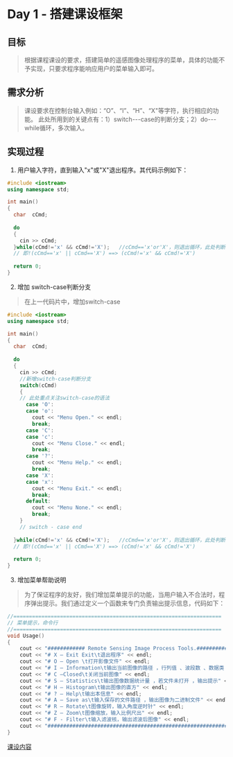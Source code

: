 # Day 1 - 搭建课设框架

## 目标
>根据课程课设的要求，搭建简单的遥感图像处理程序的菜单，具体的功能不予实现，只要求程序能响应用户的菜单输入即可。

## 需求分析
> 课设要求在控制台输入例如：“O”、“I”、“H”、“X"等字符，执行相应的功能。
> 此处所用到的关键点有：1）switch---case的判断分支；2）do---while循环，多次输入。

## 实现过程
1. 用户输入字符，直到输入"x"或"X"退出程序。其代码示例如下：
```c++
#include <iostream>
using namespace std;

int main()
{
  char	cCmd;
  
  do
  {
 	cin >> cCmd;
  }while(cCmd!='x' && cCmd!='X');	//cCmd=='x'or'X'，则退出循环，此处判断条件为false，
  // 即!(cCmd=='x' || cCmd=='X') ==> (cCmd!='x' && cCmd!='X')
  
  return 0;
}
```

2. 增加 switch-case判断分支
> 在上一代码片中，增加switch-case
```c++
#include <iostream>
using namespace std;

int main()
{
  char	cCmd;
  
  do
  {
 	cin >> cCmd;
 	//新增switch-case判断分支
 	switch(cCmd)
 	{
 	// 此处重点关注switch-case的语法
      case 'O':
      case 'o':
      	cout << "Menu Open." << endl;
      	break;
      case 'C':
      case 'c':
      	cout << "Menu Close." << endl;
      	break;
      case '?':
      	cout << "Menu Help." << endl;
      	break;
      case 'X':
      case 'x':
      	cout << "Menu Exit." << endl;
      	break;
      default:
      	cout << "Menu None." << endl;
      	break;
 	}
 	// switch - case end
 	
  }while(cCmd!='x' && cCmd!='X');	//cCmd=='x'or'X'，则退出循环，此处判断条件为false，
  // 即!(cCmd=='x' || cCmd=='X') ==> (cCmd!='x' && cCmd!='X')
  
  return 0;
}
```

3. 增加菜单帮助说明
> 为了保证程序的友好，我们增加菜单提示的功能，当用户输入不合法时，程序弹出提示。我们通过定义一个函数来专门负责输出提示信息，代码如下：
>
```c++
//===================================================================
// 菜单提示，命令行
//===================================================================
void Usage()
{
	cout << "############ Remote Sensing Image Process Tools.############\n";
	cout << "# X – Exit Exit\t退出程序" << endl;
	cout << "# O – Open \t打开影像文件" << endl;
	cout << "# I – Information\t输出当前图像的路径 ，行列值 、波段数 、数据类 数据类 型、排列方式等信息" << endl;
	cout << "# C –Closed\t关闭当前图像" << endl;
	cout << "# S – Statistics\t输出图像数据统计量 ，若文件未打开 ，输出提示" << endl;
	cout << "# H – Histogram\t输出图像的直方" << endl;
	cout << "# ? – Help\t输出本信息" << endl;
	cout << "# A – Save as\t输入保存的文件路径 ，输出图像为二进制文件" << endl;
	cout << "# R – Rotate\t图像旋转，输入角度逆时针" << endl;
	cout << "# Z – Zoom\t图像缩放，输入比例尺出" << endl;
	cout << "# F - Filter\t输入滤波核，输出滤波后图像" << endl;
	cout << "#################################################################" << endl;
}
```


[课设内容](./CourseDesignSubject.md)

